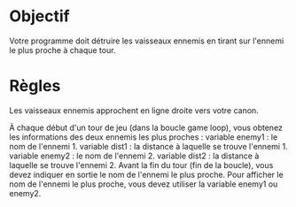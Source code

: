 # Objectif
Votre programme doit détruire les vaisseaux ennemis en tirant sur l'ennemi le plus proche à chaque tour.

# Règles

Les vaisseaux ennemis approchent en ligne droite vers votre canon.

À chaque début d'un tour de jeu (dans la boucle game loop), vous obtenez les informations des deux ennemis les plus proches :
variable enemy1 : le nom de l'ennemi 1.
variable dist1 : la distance à laquelle se trouve l'ennemi 1.
variable enemy2 : le nom de l'ennemi 2.
variable dist2 : la distance à laquelle se trouve l'ennemi 2.
Avant la fin du tour (fin de la boucle), vous devez indiquer en sortie le nom de l'ennemi le plus proche. Pour afficher le nom de 
l'ennemi le plus proche, vous devez utiliser la variable enemy1 ou enemy2.